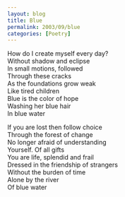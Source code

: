 ```yaml
---
layout: blog
title: Blue
permalink: 2003/09/blue
categories: [Poetry]
---
```


<p>How do I create myself every day?<br />
Without shadow and eclipse<br />
In small motions, followed<br />
Through these cracks<br />
As the foundations grow weak<br />
Like tired children<br />
Blue is the color of hope<br />
Washing her blue hair<br />
In blue water</p>
<p>If you are lost then follow choice<br />
Through the forest of change<br />
No longer afraid of understanding<br />
Yourself. Of all gifts<br />
You are life, splendid and frail<br />
Dressed in the friendship of strangers<br />
Without the burden of time<br />
Alone by the river<br />
Of blue water</p>
